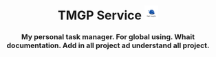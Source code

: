 <center>
	<h1>
		TMGP  Service
		<img src="./img/tmgp service.png" width="32" height="32">
	</h1>
</center>
<center>
<h3>My personal task manager. For global using. Whait documentation. Add in all project ad understand all project.</h3>
</center>
